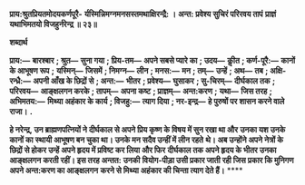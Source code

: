 **प्राय:श्रुतप्रियतमोदयकर्णपूरै-** **र्यस्मिन्निमग्नमनसस्तमथाक्षिरन्द्रै: ।** **अन्त: प्रवेश्य सुचिरं परिरवय तापं** **प्राज्ञं यथाभिमतयो विजहुर्नरेन्द्र ॥ २३॥** 

**शब्दार्थ** 

**प्राय:—** **बारश्बार** **; श्रुत—** **सुना गया** **; प्रिय-तम—** **अपने सबसे प्यारे का** **; उदय—** **कीॢत** **; कर्ण-पूरै:—** **कानों के आभूषण रूप** **;** **यस्मिन्—** **जिसमें** **; निमग्न—** **लीन** **; मनस:—** **मन** **; तम्—** **उन्हें** **; अथ—** **तब** **; अक्षि-रन्ध्रै:—** **अपनी आँख के छिद्रों से** **; अन्त:—** **भीतर** **; प्रवेश्य—** **घुसाकर** **; सु-चिरम्—** **दीर्घकाल तक** **; परिरवय—** **आङ्क्षलगन करके** **; तापम्—** **अपना कष्ट** **; प्राज्ञम्—** **अन्त:करण** **;** **यथा—** **जिस तरह** **; अभिमतय:—** **मिथ्या अहंकार के कार्य** **; विजहु:—** **त्याग दिया** **; नर-इन्द्र—** **हे पुरुषों पर शासन करने वाले** **राजा।** **.** 

**हे नरेन्द्र, उन ब्राह्मणपत्नियों ने दीर्घकाल से अपने प्रिय कृष्ण के विषय में सुन रखा था और** **उनका यश उनके कानों का स्थायी आभूषण बन चुका था। उनके मन सदैव उन्हीं में लीन रहते** **थे। अब उन्होंने अपने नेत्रों के छिद्रों से होकर उन्हें अपने हृदय में प्रविष्ट कर लिया और फिर** **दीर्घकाल तक अपने हृदय के भीतर उनका आङ्क्षलगन करती रहीं। इस तरह अन्तत: उनकी** **वियोग-पीड़ा उसी प्रकार जाती रही जिस प्रकार कि मुनिगण अपने अन्त:करण का आङ्क्षलगन** **करने से मिथ्या अहंकार की चिन्ता त्याग देते हैं।** **** 